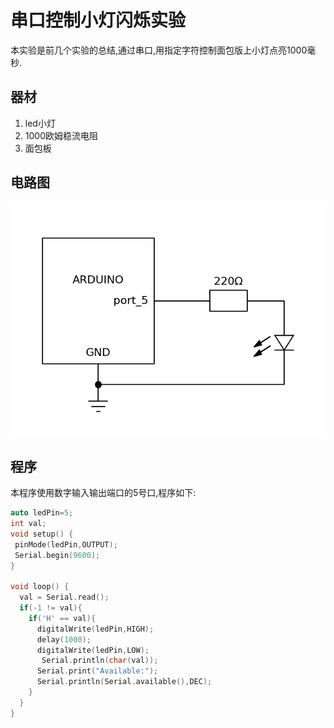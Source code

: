 # 串口控制小灯闪烁实验

本实验是前几个实验的总结,通过串口,用指定字符控制面包版上小灯点亮1000毫秒.

## 器材

1. led小灯
2. 1000欧姆稳流电阻
3. 面包板

## 电路图

![Blink](source/blink.png)

## 程序

本程序使用数字输入输出端口的5号口,程序如下:

```C++
auto ledPin=5;
int val;
void setup() {
 pinMode(ledPin,OUTPUT);
 Serial.begin(9600);
}

void loop() {
  val = Serial.read();
  if(-1 != val){
    if('H' == val){
      digitalWrite(ledPin,HIGH);
      delay(1000);
      digitalWrite(ledPin,LOW);
       Serial.println(char(val));
      Serial.print("Available:");
      Serial.println(Serial.available(),DEC);
    }
  }
}
```
